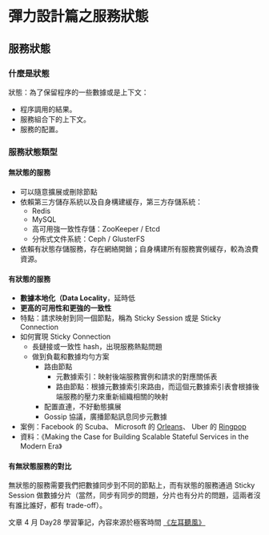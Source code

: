 # 彈力設計篇之服務狀態

## 服務狀態
### 什麼是狀態

狀態：為了保留程序的一些數據或是上下文：

* 程序調用的結果。
* 服務組合下的上下文。
* 服務的配置。
	
### 服務狀態類型
####  無狀態的服務

* 可以隨意擴展或刪除節點
* 依賴第三方儲存系統以及自身構建緩存，第三方存儲系統：
	* Redis
	* MySQL
	* 高可用強一致性存儲：ZooKeeper / Etcd
	* 分佈式文件系統：Ceph / GlusterFS
* 依賴有狀態存儲服務，存在網絡開銷；自身構建所有服務實例緩存，較為浪費資源。

#### 有狀態的服務
* **數據本地化（Data Locality**，延時低
* **更高的可用性和更強的一致性**
* 特點：請求映射到同一個節點，稱為 Sticky Session 或是 Sticky Connection
* 如何實現 Sticky Connection
	* 長鏈接或一致性 hash，出現服務熱點問題
	* 做到負載和數據均勻方案
		* 路由節點
			* 元數據索引：映射後端服務實例和請求的對應關係表
			* 路由節點：根據元數據索引來路由，而這個元數據索引表會根據後端服務的壓力來重新組織相關的映射
		* 配置直連，不好動態擴展
		* Gossip 協議，廣播節點訊息同步元數據
* 案例：Facebook 的 Scuba、 Microsoft 的 [Orleans](https://github.com/dotnet/orleans)、 Uber 的 [Ringpop](https://github.com/uber-node/ringpop-node)
* 資料：《Making the Case for Building Scalable Stateful Services in the Modern Era》

#### 有無狀態服務的對比

無狀態的服務需要我們把數據同步到不同的節點上，而有狀態的服務通過 Sticky Session 做數據分片（當然，同步有同步的問題，分片也有分片的問題，這兩者沒有誰比誰好，都有 trade-off）。

文章 4 月 Day28 學習筆記，內容來源於極客時間 [《左耳聽風》](https://time.geekbang.org/column/article/4086)
